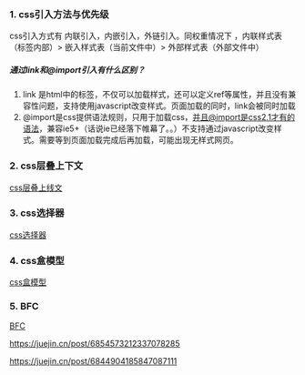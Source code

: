 ### 1. css引入方法与优先级

css引入方式有 内联引入，内嵌引入，外链引入。同权重情况下 ，内联样式表（标签内部）> 嵌入样式表（当前文件中）> 外部样式表（外部文件中）

##### 通过link和@import引入有什么区别？

1. link 是html中的标签，不仅可以加载样式，还可以定义ref等属性，并且没有兼容性问题，支持使用javascript改变样式。页面加载的同时，link会被同时加载
2. @import是css提供语法规则，只用于加载css，并且@import是css2.1才有的语法，兼容ie5+（话说ie已经落下帷幕了。。）不支持通过javascript改变样式。需要等到页面加载完成后再加载，可能出现无样式网页。

### 2. css层叠上下文
[css层叠上线文](./css层叠上线文.md)

### 3. css选择器
[css选择器](./css选择器.md)

### 4. css盒模型
[css盒模型](./css盒模型.md)

### 5. BFC
[BFC](./BFC.md)


https://juejin.cn/post/6854573212337078285



https://juejin.cn/post/6844904185847087111